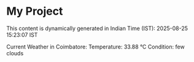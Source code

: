 # My Project

This content is dynamically generated in Indian Time (IST): 2025-08-25 15:23:07 IST


Current Weather in Coimbatore:
Temperature: 33.88 °C
Condition: few clouds
